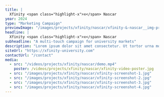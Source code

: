 ```yaml
---
title: |
  Xfinity <span class="highlight-x">x</span> Nascar
year: 2024
type: "Marketing Campaign"
previewImage: "/images/projects/xfinity/nascar/xfinity-&-nascar__img-preview.jpg"
headline: |
  Xfinity <span class="highlight-x">x</span> Nascar
subheadline: "A multi-touch campaign for university markets"
description: "Lorem ipsum dolor sit amet consectetur. Ut tortor urna morbi tellus massa cursus ultrices. Faucibus urna integer erat lectus dolor amet et imperdiet. Ridiculus amet fringilla volutpat neque elit vitae vitae felis. Enim a ultrices dis in massa quisque sapien ut et. Tortor aenean suspendisse velit euismod sagittis ultrices volutpat dis arcu. Magna mattis fusce fermentum sit eget. Auctor nunc euismod lacus sed."
siteUrl: "https://xfinity-university.com"
contactUrl: "/contact"
media:
  - src: "/videos/projects/xfinity/nascar/demo.mp4"
    poster: /videos/projects/xfinity/nascar/xfinity-video-poster.jpg
  - src: "/images/projects/xfinity/nascar/xfinity-screenshot-1.jpg"
  - src: "/images/projects/xfinity/nascar/xfinity-screenshot-2.jpg"
  - src: "/images/projects/xfinity/nascar/xfinity-screenshot-3.jpg"
  - src: "/images/projects/xfinity/nascar/xfinity-screenshot-4.jpg"
---
```

